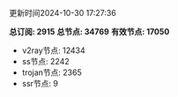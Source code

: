 更新时间2024-10-30 17:27:36

**总订阅: 2915**
**总节点: 34769**
**有效节点: 17050**
- v2ray节点: 12434
- ss节点: 2242
- trojan节点: 2365
- ssr节点: 9

